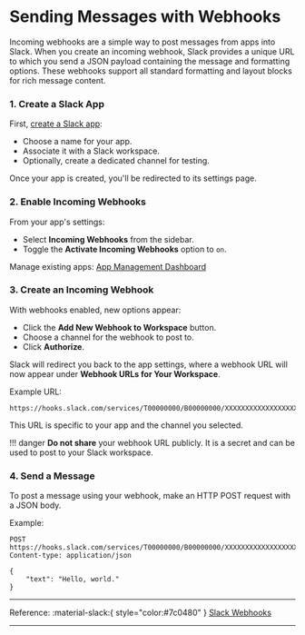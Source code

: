 # Sending Messages with Webhooks

Incoming webhooks are a simple way to post messages from apps into Slack. When you create an incoming webhook, Slack provides a unique URL to which you send a JSON payload containing the message and formatting options. These webhooks support all standard formatting and layout blocks for rich message content.

### 1. Create a Slack App

First, [create a Slack app](https://api.slack.com/apps):

- Choose a name for your app.
- Associate it with a Slack workspace.
- Optionally, create a dedicated channel for testing.

Once your app is created, you'll be redirected to its settings page.

### 2. Enable Incoming Webhooks

From your app's settings:

- Select **Incoming Webhooks** from the sidebar.
- Toggle the **Activate Incoming Webhooks** option to `on`.

Manage existing apps:
[App Management Dashboard](https://api.slack.com/apps)

### 3. Create an Incoming Webhook

With webhooks enabled, new options appear:

- Click the **Add New Webhook to Workspace** button.
- Choose a channel for the webhook to post to.
- Click **Authorize**.

Slack will redirect you back to the app settings, where a webhook URL will now appear under **Webhook URLs for Your Workspace**.

Example URL:

``` http
https://hooks.slack.com/services/T00000000/B00000000/XXXXXXXXXXXXXXXXXXXXXXXX
```

This URL is specific to your app and the channel you selected.

!!! danger
    **Do not share** your webhook URL publicly. It is a secret and can be used to post to your Slack workspace.

### 4. Send a Message

To post a message using your webhook, make an HTTP POST request with a JSON body.

Example:

``` http
POST https://hooks.slack.com/services/T00000000/B00000000/XXXXXXXXXXXXXXXXXXXXXXXX
Content-type: application/json

{
    "text": "Hello, world."
}
```

---

Reference: :material-slack:{ style="color:#7c0480" } [Slack Webhooks](https://docs.slack.dev/messaging/sending-messages-using-incoming-webhooks)

---
